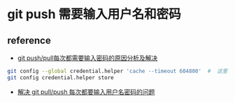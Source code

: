 # git push 需要输入用户名和密码
## reference
- [git push/pull每次都需要输入密码的原因分析及解决](https://blog.csdn.net/tsq292978891/article/details/89316612)
```bash
git config --global credential.helper 'cache --timeout 604800'  #  这里设置账号信息被记住7200秒，两个小时,一周是604800秒。
git config credential.helper store
```
- [解决 git pull/push 每次都要输入用户名密码的问题](https://www.jianshu.com/p/5b81c9ce505c)
